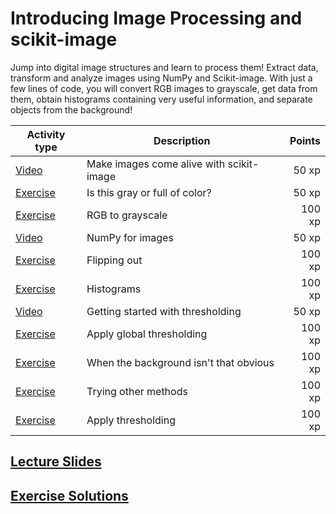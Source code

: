 # Introducing Image Processing and scikit-image

Jump into digital image structures and learn to process them! Extract data, transform and analyze images using NumPy and Scikit-image. With just a few lines of code, you will convert RGB images to grayscale, get data from them, obtain histograms containing very useful information, and separate objects from the background!

Activity type              | Description                              | Points
---------------------------|------------------------------------------|-------:
[Video](video/1.mp4)       | Make images come alive with scikit-image |  50 xp
[Exercise](exercises/1.md) | Is this gray or full of color?           |  50 xp
[Exercise](exercises/2.md) | RGB to grayscale                         | 100 xp
[Video](video/2.mp4)       | NumPy for images                         |  50 xp
[Exercise](exercises/3.md) | Flipping out                             | 100 xp
[Exercise](exercises/4.md) | Histograms                               | 100 xp
[Video](video/3.mp4)       | Getting started with thresholding        |  50 xp
[Exercise](exercises/5.md) | Apply global thresholding                | 100 xp
[Exercise](exercises/6.md) | When the background isn't that obvious   | 100 xp
[Exercise](exercises/7.md) | Trying other methods                     | 100 xp
[Exercise](exercises/8.md) | Apply thresholding                       | 100 xp

## [Lecture Slides](slides.pdf)

## [Exercise Solutions](solutions.ipynb)
